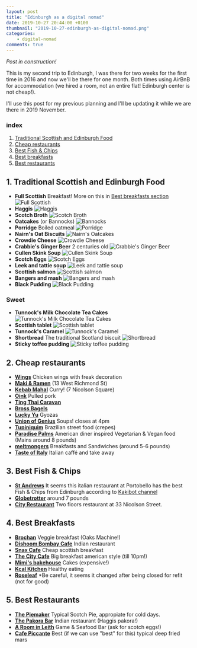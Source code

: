 ```yaml
---
layout: post
title: "Edinburgh as a digital nomad"
date: 2019-10-27 20:44:00 +0100
thumbnail: "2019-10-27-edinburgh-as-digital-nomad.png"
categories:
    - digital-nomad
comments: true
---
```

*Post in construction!*

This is my second trip to Edinburgh, I was there for two weeks for the first time in 2016 and now we'll be there for one month. Both times using AirBnB for accommodation (we hired a room, not an entire flat! Edinburgh center is not cheap!).

I'll use this post for my previous planning and I'll be updating it while we are there in 2019 November.

### index

1. [Traditional Scottish and Edinburgh Food](#1-traditional-scottish-and-edinburgh-food)
1. [Cheap restaurants](#2-cheap-restaurants)
1. [Best Fish & Chips](#3-best-fish-chips)
1. [Best breakfasts](#4-best-breakfasts)
1. [Best restaurants](#5-best-restaurants)

## 1. Traditional Scottish and Edinburgh Food
* **Full Scottish** Breakfast! More on this in [Best breakfasts section](#4-best-breakfasts)
![Full Scottish](/assets/images/traditional-scottish-food-full-scottish.jpg "Full Scottish")
* **Haggis**
![Haggis](/assets/images/traditional-scottish-food-haggis.jpg "Haggis")
* **Scotch Broth**
![Scotch Broth](/assets/images/traditional-scottish-food-scotch-broth.jpg "Haggis")
* **Oatcakes** (or Bannocks)
![Bannocks](/assets/images/traditional-scottish-food-bannocks.jpg "Bannocks")
* **Porridge** Boiled oatmeal
![Porridge](/assets/images/traditional-scottish-food-porridge.jpg "Porridge")
* **Nairn's Oat Biscuits**
![Nairn's Oatcakes](/assets/images/traditional-scottish-food-nairns-oatcakes.jpg "Nairn's Oatcakes")
* **Crowdie Cheese**
![Crowdie Cheese](/assets/images/traditional-scottish-food-crowdie-cheese.jpg "Crowdie Cheese")
* **Crabbie's Ginger Beer** 2 centuries old
![Crabbie's Ginger Beer](/assets/images/traditional-scottish-food-crabbies-ginger-beer.jpg "Crabbie's Ginger Beer")
* **Cullen Skink Soup**
![Cullen Skink Soup](/assets/images/traditional-scottish-food-cullen-skink-soup.jpg "Cullen Skink Soup")
* **Scotch Eggs**
![Scotch Eggs](/assets/images/traditional-scottish-food-scotch-eggs.jpg "Scotch Eggs")
* **Leek and tattie soup**
![Leek and tattie soup](/assets/images/traditional-scottish-food-leek-and-tattie.jpg "Leek and tattie soup")
* **Scottish salmon**
![Scottish salmon](/assets/images/traditional-scottish-food-scottish-salmon.jpg "Scottish salmon")
* **Bangers and mash**
![Bangers and mash](/assets/images/traditional-scottish-food-bangers-and-mash.jpg "Bangers and mash")
* **Black Pudding**
![Black Pudding](/assets/images/traditional-scottish-food-black-pudding.jpg "Black Pudding")
### Sweet
* **Tunnock's Milk Chocolate Tea Cakes**
![Tunnock's Milk Chocolate Tea Cakes](/assets/images/traditional-scottish-food-tunnocks-milk-chocolate-tea-cakes.jpg "Tunnock's Milk Chocolate Tea Cakes")
* **Scottish tablet**
![Scottish tablet](/assets/images/traditional-scottish-food-scottish-tablet.jpg "Scottish tablet")
* **Tunnock's Caramel**
![Tunnock's Caramel](/assets/images/traditional-scottish-food-tunnocks-caramel.jpg "Scottish tablet")
* **Shortbread** The traditional Scotland biscuit
![Shortbread](/assets/images/traditional-scottish-food-shortbread.jpg "Shortbread")
* **Sticky toffee pudding**
![Sticky toffee pudding](/assets/images/traditional-scottish-food-sticky-toffee-pudding.jpg "Sticky toffee pudding")

## 2. Cheap restaurants
* **[Wings](http://wingsedinburgh.com/)** Chicken wings with freak decoration
* **[Maki & Ramen](https://makiramen.com/)** (13 West Richmond St)
* **[Kebab Mahal](https://www.kebab-mahal.co.uk/)** Curry! (7 Nicolson Square)
* **[Oink](https://www.oinkhogroast.co.uk/)** Pulled pork
* **[Ting Thai Caravan](https://www.tripadvisor.co.uk/Restaurant_Review-g186525-d5279781-Reviews-Ting_Thai_Caravan-Edinburgh_Scotland.html)**
* **[Bross Bagels](https://brossbagels.com/)**
* **[Lucky Yu](https://www.tripadvisor.co.uk/Restaurant_Review-g186525-d15322015-Reviews-Lucky_Yu_Canteen-Edinburgh_Scotland.html)** Gyozas
* **[Union of Genius](http://www.unionofgenius.com/)** Soups! closes at 4pm
* **[Tupiniquim](http://tupiniquim.co.uk/)** Brazilian street food (crepes)
* **[Paradise Palms](https://www.theparadisepalms.com/)** American diner inspired Vegetarian & Vegan food (Mains around 8 pounds)
* **[meltmongers](https://www.tripadvisor.co.uk/Restaurant_Review-g186525-d9721829-Reviews-Meltmongers-Edinburgh_Scotland.html)** Breakfasts and Sandwiches (around 5-6 pounds)
* **[Taste of Italy](https://www.tripadvisor.co.uk/Restaurant_Review-g186525-d1917352-Reviews-Taste_of_Italy-Edinburgh_Scotland.html)** Italian caffé and take away

## 3. Best Fish & Chips
* **[St Andrews](https://www.tripadvisor.co.uk/ShowUserReviews-g186525-d3507882-r146282961-St_Andrews_Restaurant-Edinburgh_Scotland.html)** It seems this italian restaurant at Portobello has the best Fish & Chips from Edinburgh according to [Kakibot channel](https://www.youtube.com/watch?v=SztU8Akk93I&t=6s)
* **[Globetrotter](https://www.tripadvisor.co.uk/ShowUserReviews-g186525-d4431407-r166155477-Globetrotter-Edinburgh_Scotland.html)** around 7 pounds
* **[City Restaurant](https://www.thecityrestaurant.co.uk/)** Two floors restaurant at 33 Nicolson Street.

## 4. Best Breakfasts
* **[Brochan](https://www.brochan.co.uk/)** Veggie breakfast (Oaks Machine!)
* **[Dishoom Bombay Cafe](https://www.dishoom.com/edinburgh/)** Indian restaurant
* **[Snax Cafe](http://www.snaxcafe.com/)** Cheap scottish breakfast
* **[The City Cafe](https://www.thecitycafe.co.uk/)** Big breakfast american style (till 10pm!)
* **[Mimi's bakehouse](https://mimisbakehouse.com/)** Cakes (expensive!)
* **[Kcal Kitchen](https://kcalkitchen.co.uk/location/edinburgh/)** Healthy eating
* **[Roseleaf](https://www.roseleaf.co.uk/)** *Be careful, it seems it changed after being closed for refit (not for good)

## 5. Best Restaurants
* **[The Piemaker](http://www.thepiemaker.co.uk/)** Typical Scotch Pie, appropiate for cold days.
* **[The Pakora Bar](https://www.tripadvisor.co.uk/Restaurant_Review-g186525-d11560397-Reviews-The_Pakora_Bar-Edinburgh_Scotland.html)** Indian restaurant (Haggis pakora!)
* **[A Room in Leith](https://www.tripadvisor.co.uk/Restaurant_Review-g186525-d13956367-Reviews-A_room_in_leith_Seafood_and_Game_Bistro_Bar-Edinburgh_Scotland.html)** Game & Seafood Bar (ask for scotch eggs!)
* **[Cafe Piccante](https://www.tripadvisor.co.uk/Restaurant_Review-g186525-d3546493-Reviews-Cafe_Piccante-Edinburgh_Scotland.html)** Best (if we can use "best" for this) typical deep fried mars

